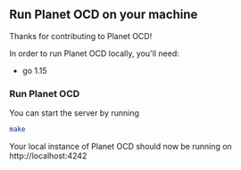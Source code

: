 Run Planet OCD on your machine
------------------------------

Thanks for contributing to Planet OCD!

In order to run Planet OCD locally, you'll need:

- go 1.15

### Run Planet OCD

You can start the server by running

```bash
make
```

Your local instance of Planet OCD should now be running on http://localhost:4242

